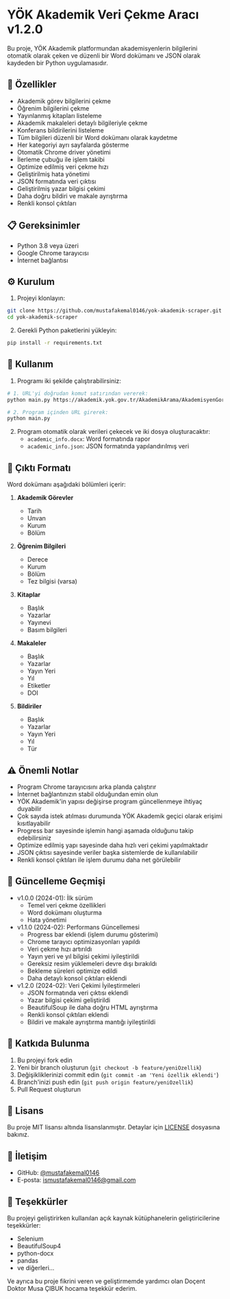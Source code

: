 # YÖK Akademik Veri Çekme Aracı v1.2.0

Bu proje, YÖK Akademik platformundan akademisyenlerin bilgilerini otomatik olarak çeken ve düzenli bir Word dokümanı ve JSON olarak kaydeden bir Python uygulamasıdır.

## 🚀 Özellikler

- Akademik görev bilgilerini çekme
- Öğrenim bilgilerini çekme
- Yayınlanmış kitapları listeleme
- Akademik makaleleri detaylı bilgileriyle çekme
- Konferans bildirilerini listeleme
- Tüm bilgileri düzenli bir Word dokümanı olarak kaydetme
- Her kategoriyi ayrı sayfalarda gösterme
- Otomatik Chrome driver yönetimi
- İlerleme çubuğu ile işlem takibi
- Optimize edilmiş veri çekme hızı
- Geliştirilmiş hata yönetimi
- JSON formatında veri çıktısı
- Geliştirilmiş yazar bilgisi çekimi
- Daha doğru bildiri ve makale ayrıştırma
- Renkli konsol çıktıları

## 📋 Gereksinimler

- Python 3.8 veya üzeri
- Google Chrome tarayıcısı
- İnternet bağlantısı

## ⚙️ Kurulum

1. Projeyi klonlayın:
```bash
git clone https://github.com/mustafakemal0146/yok-akademik-scraper.git
cd yok-akademik-scraper
```

2. Gerekli Python paketlerini yükleyin:
```bash
pip install -r requirements.txt
```

## 🎯 Kullanım

1. Programı iki şekilde çalıştırabilirsiniz:

```bash
# 1. URL'yi doğrudan komut satırından vererek:
python main.py https://akademik.yok.gov.tr/AkademikArama/AkademisyenGorevOgrenimBilgileri?islem=direct&authorId=XXXXXXXXXXXX

# 2. Program içinden URL girerek:
python main.py
```

2. Program otomatik olarak verileri çekecek ve iki dosya oluşturacaktır:
   - `academic_info.docx`: Word formatında rapor
   - `academic_info.json`: JSON formatında yapılandırılmış veri

## 📄 Çıktı Formatı

Word dokümanı aşağıdaki bölümleri içerir:

1. **Akademik Görevler**
   - Tarih
   - Unvan
   - Kurum
   - Bölüm

2. **Öğrenim Bilgileri**
   - Derece
   - Kurum
   - Bölüm
   - Tez bilgisi (varsa)

3. **Kitaplar**
   - Başlık
   - Yazarlar
   - Yayınevi
   - Basım bilgileri

4. **Makaleler**
   - Başlık
   - Yazarlar
   - Yayın Yeri
   - Yıl
   - Etiketler
   - DOI

5. **Bildiriler**
   - Başlık
   - Yazarlar
   - Yayın Yeri
   - Yıl
   - Tür

## ⚠️ Önemli Notlar

- Program Chrome tarayıcısını arka planda çalıştırır
- İnternet bağlantınızın stabil olduğundan emin olun
- YÖK Akademik'in yapısı değişirse program güncellenmeye ihtiyaç duyabilir
- Çok sayıda istek atılması durumunda YÖK Akademik geçici olarak erişimi kısıtlayabilir
- Progress bar sayesinde işlemin hangi aşamada olduğunu takip edebilirsiniz
- Optimize edilmiş yapı sayesinde daha hızlı veri çekimi yapılmaktadır
- JSON çıktısı sayesinde veriler başka sistemlerde de kullanılabilir
- Renkli konsol çıktıları ile işlem durumu daha net görülebilir

## 🔄 Güncelleme Geçmişi

- v1.0.0 (2024-01): İlk sürüm
  - Temel veri çekme özellikleri
  - Word dokümanı oluşturma
  - Hata yönetimi
- v1.1.0 (2024-02): Performans Güncellemesi
  - Progress bar eklendi (işlem durumu gösterimi)
  - Chrome tarayıcı optimizasyonları yapıldı
  - Veri çekme hızı artırıldı
  - Yayın yeri ve yıl bilgisi çekimi iyileştirildi
  - Gereksiz resim yüklemeleri devre dışı bırakıldı
  - Bekleme süreleri optimize edildi
  - Daha detaylı konsol çıktıları eklendi
- v1.2.0 (2024-02): Veri Çekimi İyileştirmeleri
  - JSON formatında veri çıktısı eklendi
  - Yazar bilgisi çekimi geliştirildi
  - BeautifulSoup ile daha doğru HTML ayrıştırma
  - Renkli konsol çıktıları eklendi
  - Bildiri ve makale ayrıştırma mantığı iyileştirildi

## 🤝 Katkıda Bulunma

1. Bu projeyi fork edin
2. Yeni bir branch oluşturun (`git checkout -b feature/yeniOzellik`)
3. Değişikliklerinizi commit edin (`git commit -am 'Yeni özellik eklendi'`)
4. Branch'inizi push edin (`git push origin feature/yeniOzellik`)
5. Pull Request oluşturun

## 📝 Lisans

Bu proje MIT lisansı altında lisanslanmıştır. Detaylar için [LICENSE](LICENSE) dosyasına bakınız.

## 👥 İletişim

- GitHub: [@mustafakemal0146](https://github.com/mustafakemal0146)
- E-posta: ismustafakemal0146@gmail.com

## 🙏 Teşekkürler

Bu projeyi geliştirirken kullanılan açık kaynak kütüphanelerin geliştiricilerine teşekkürler:

- Selenium
- BeautifulSoup4
- python-docx
- pandas
- ve diğerleri...

Ve ayrıca bu proje fikrini veren ve geliştirmemde yardımcı olan Doçent Doktor Musa ÇIBUK hocama teşekkür ederim.

 
